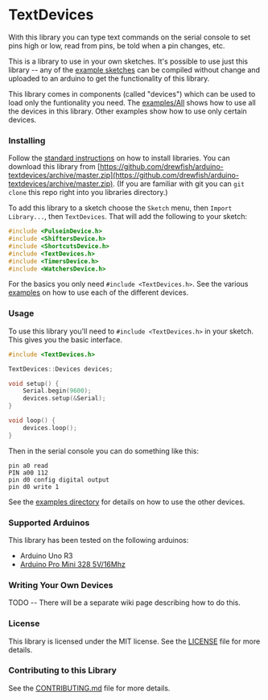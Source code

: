 TextDevices
===========

With this library you can type text commands on the serial console to set pins high or low, read from pins, be told when a pin changes, etc.

This is a library to use in your own sketches.
It's possible to use just this library -- any of the [example sketches](https://github.com/drewfish/arduino-textdevices/tree/master/examples/) can be compiled without change and uploaded to an arduino to get the functionality of this library.

This library comes in components (called "devices") which can be used to load only the funtionality you need.
The [examples/All](https://github.com/drewfish/arduino-textdevices/tree/master/examples/All/All.ino) shows how to use all the devices in this library.
Other examples show how to use only certain devices.


### Installing
Follow the [standard instructions](http://arduino.cc/en/Guide/Libraries) on how to install libraries.
You can download this library from [https://github.com/drewfish/arduino-textdevices/archive/master.zip](https://github.com/drewfish/arduino-textdevices/archive/master.zip).
(If you are familiar with git you can `git clone` this repo right into you libraries directory.)

To add this library to a sketch choose the `Sketch` menu, then `Import Library...`, then `TextDevices`. That will add the following to your sketch:

```cpp
#include <PulseinDevice.h>
#include <ShiftersDevice.h>
#include <ShortcutsDevice.h>
#include <TextDevices.h>
#include <TimersDevice.h>
#include <WatchersDevice.h>
```

For the basics you only need `#include <TextDevices.h>`.
See the various [examples](https://github.com/drewfish/arduino-textdevices/tree/master/examples) on how to use each of the different devices.


### Usage
To use this library you'll need to `#include <TextDevices.h>` in your sketch.
This gives you the basic interface.

```cpp
#include <TextDevices.h>

TextDevices::Devices devices;

void setup() {
    Serial.begin(9600);
    devices.setup(&Serial);
}

void loop() {
    devices.loop();
}
```

Then in the serial console you can do something like this:

```
pin a0 read
PIN a00 112
pin d0 config digital output
pin d0 write 1
```

See the [examples directory](https://github.com/drewfish/arduino-textdevices/tree/master/examples) for details on how to use the other devices.


### Supported Arduinos
This library has been tested on the following arduinos:

* Arduino Uno R3
* [Arduino Pro Mini 328 5V/16Mhz](https://www.sparkfun.com/products/11113)


### Writing Your Own Devices
TODO -- There will be a separate wiki page describing how to do this.


### License

This library is licensed under the MIT license.
See the [LICENSE](https://github.com/drewfish/arduino-textdevices/tree/master/LICENSE) file for more details.


### Contributing to this Library
See the [CONTRIBUTING.md](https://github.com/drewfish/arduino-textdevices/tree/master/CONTRIBUTING.md) file for more details.


